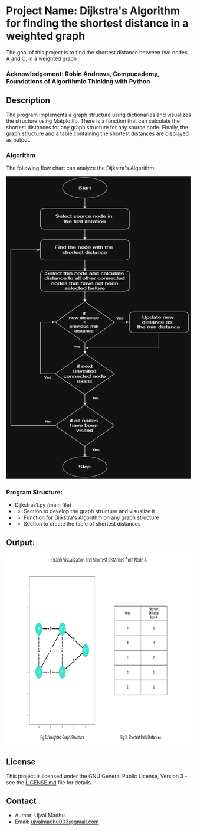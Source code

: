 # Project Name: Dijkstra's Algorithm for finding the shortest distance in a weighted graph

 The goal of this project is to find the shortest distance between two nodes, A and C, in a weighted graph


### Acknowledgement: Robin Andrews, Compucademy, Foundations of Algorithmic Thinking with Python

## Description

The program implements a graph structure using dictionaries and visualizes the structure using Matplotlib.
There is a function that can calculate the shortest distances for any graph structure for any source node.
Finally, the graph structure and a table containing the shortest distances are displayed as output.

### Algorithm

The following flow chart can analyze the Dijkstra's Algorithm:

<p>
    <img = src = "./Dijkstras_Algorithm.png", width = "500" height = "820">
</p>

### Program Structure:


- Dijkstras1.py (main file)
- - Section to develop the graph structure and visualize it
- - Function for Dijkstra's Algorithm on any graph structure
- - Section to create the table of shortest distances 


## Output:

<p>
    <img = src = "./Output.png", width = "930" height = "520">
</p>

## License

This project is licensed under the GNU General Public License, Version 3 - see the [LICENSE.md](../../LICENSE.md) file for details.

## Contact

- Author: Ujval Madhu
- Email: ujvalmadhu003@gmail.com
